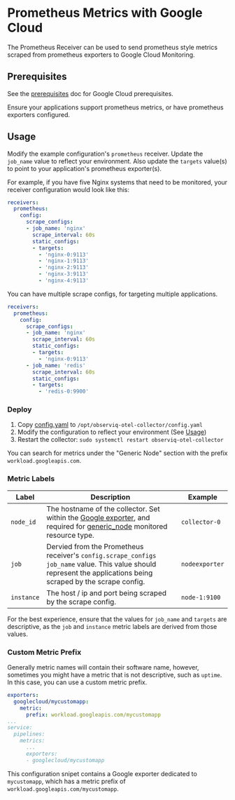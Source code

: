 # Prometheus Metrics with Google Cloud

The Prometheus Receiver can be used to send prometheus style metrics scraped from prometheus exporters to Google Cloud Monitoring.

## Prerequisites

See the [prerequisites](../README.md) doc for Google Cloud prerequisites.

Ensure your applications support prometheus metrics, or have prometheus exporters configured.

## Usage

Modify the example configuration's `prometheus` receiver. Update
the `job_name` value to reflect your environment. Also update the
`targets` value(s) to point to your application's prometheus exporter(s).

For example, if you have five Nginx systems that need to be
monitored, your receiver configuration would look like this:

```yaml
receivers:
  prometheus:
    config:
      scrape_configs:
      - job_name: 'nginx'
        scrape_interval: 60s
        static_configs:
        - targets:
          - 'nginx-0:9113'
          - 'nginx-1:9113'
          - 'nginx-2:9113'
          - 'nginx-3:9113'
          - 'nginx-4:9113'
```

You can have multiple scrape configs, for targeting multiple applications.

```yaml
receivers:
  prometheus:
    config:
      scrape_configs:
      - job_name: 'nginx'
        scrape_interval: 60s
        static_configs:
        - targets:
          - 'nginx-0:9113'
      - job_name: 'redis'
        scrape_interval: 60s
        static_configs:
        - targets:
          - 'redis-0:9900'
```

### Deploy

1. Copy [config.yaml](./config.yaml) to `/opt/observiq-otel-collector/config.yaml`
2. Modify the configuration to reflect your environment (See [Usage](./README.md#usage))
3. Restart the collector: `sudo systemctl restart observiq-otel-collector`

You can search for metrics under the "Generic Node" section
with the prefix `workload.googleapis.com`.

### Metric Labels

| Label       | Description | Example |
| ----------- | ----------- | ------- |
| `node_id`   | The hostname of the collector. Set within the [Google exporter](https://github.com/observIQ/observiq-otel-collector/tree/main/exporter/googlecloudexporter#metric-processing-steps), and required for [generic_node](https://cloud.google.com/monitoring/api/resources#tag_generic_node) monitored resource type. | `collector-0` |
| `job` | Dervied from the Prometheus receiver's `config.scrape_configs` `job_name` value. This value should represent the applications being scraped by the scrape config. | `nodeexporter` |
| `instance` | The host / ip and port being scraped by the scrape config. | `node-1:9100` |

For the best experience, ensure that the values for `job_name` and `targets` are descriptive, as the
`job` and `instance` metric labels are derived from those values.

### Custom Metric Prefix

Generally metric names will contain their software name, however, sometimes
you might have a metric that is not descriptive, such as `uptime`. In this case, you
can use a custom metric prefix.

```yaml
exporters: 
  googlecloud/mycustomapp:
    metric:
      prefix: workload.googleapis.com/mycustomapp
...
service:
  pipelines:
    metrics:
      ...
      exporters:
      - googlecloud/mycustomapp
```

This configuration snipet contains a Google exporter dedicated to `mycustomapp`, which
has a metric prefix of `workload.googleapis.com/mycustomapp`.




